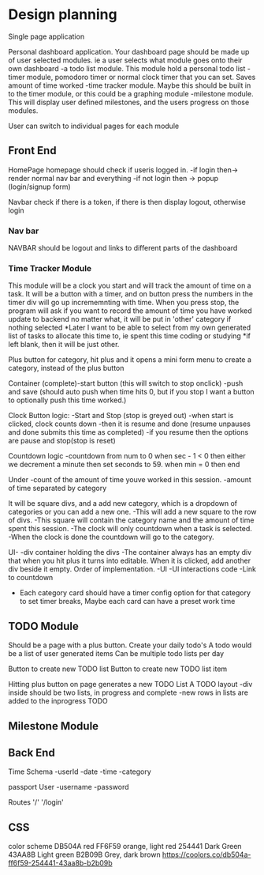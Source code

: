 
# Design planning

Single page application

Personal dashboard application.
Your dashboard page should be made up of user selected modules.
ie a user selects what module goes onto their own dashboard
-a todo list module. This module hold a personal todo list 
-timer module, pomodoro timer or normal clock timer that you can set. Saves amount of time worked
-time tracker module. Maybe this should be built in to the timer module, or this could be a graphing module
-milestone module. This will display user defined milestones, and the users progress on those modules.

User can switch to individual pages for each module

## Front End

HomePage
homepage should check if useris logged in.
-if login then-> render normal nav bar and everything
-if not login then -> popup (login/signup form)

Navbar
check if there is a token, if there is then display logout, otherwise login



### Nav bar
NAVBAR should be logout and links to different parts of the dashboard

### Time Tracker Module
This module will be a clock you start and will track the amount of time on a task.
It will be a button with a timer, and on button press the numbers in the timer div will go up incrememnting with time.
When you press stop, the program will ask if you want to record the amount of time you have worked
update to backend no matter what, it will be put in 'other' category if nothing selected 
*Later I want to be able to select from my own generated list of tasks to allocate this time to, ie spent this time coding or studying
*if left blank, then it will be just other.

Plus button for category, hit plus and it opens a mini form menu to create a category, instead of the plus button

Container
(complete)-start button (this will switch to stop onclick)
-push and save (should auto push when time hits 0, but if you stop I want a button to optionally push this time worked.)

Clock Button logic:
-Start and Stop (stop is greyed out)
-when start is clicked, clock counts down 
-then it is resume and done (resume unpauses and done submits this time as completed)
-if you resume then the options are pause and stop(stop is reset)

Countdown logic
-countdown from num to 0
when sec - 1 < 0 then either we decrement a minute then set seconds to 59.
    when min = 0 then end



Under
-count of the amount of time youve worked in this session.
-amount of time separated by category

It will be square divs, and a add new category, which is a dropdown of categories or you can add a new one.
-This will add a new square to the row of divs. 
-This square will contain the category name and the amount of time spent this session.
-The clock will only countdown when a task is selected.
-When the clock is done the countdown will go to the category.

UI-
-div container holding the divs
-The container always has an empty div that when you hit plus it turns into editable. When it is clicked, add another div beside it empty.
Order of implementation.
-UI
-UI interactions code
-Link to countdown

* Each category card should have a timer config option for that category to set timer breaks,
Maybe each card can have a preset work time

## TODO Module
Should be a page with a plus button.
Create your daily todo's
A todo would be a list of user generated items
Can be multiple todo lists per day

Button to create new TODO list
Button to create new TODO list item

Hitting plus button on page generates a new TODO List
A TODO layout
-div
inside should be two lists, in progress and complete
-new rows in lists are added to the inprogress TODO


## Milestone Module



## Back End

Time Schema
-userId
-date
-time
-category

passport
User
-username
-password

Routes
'/'
'/login'


## CSS
color scheme
DB504A red
FF6F59 orange, light red
254441 Dark Green
43AA8B Light green
B2B09B Grey, dark brown
https://coolors.co/db504a-ff6f59-254441-43aa8b-b2b09b